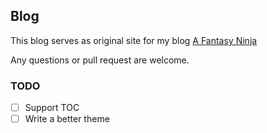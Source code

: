 ## Blog

This blog serves as original site for my blog [A Fantasy Ninja](http://afantasy.ninja)

Any questions or pull request are welcome.

### TODO

- [ ] Support TOC
- [ ] Write a better theme